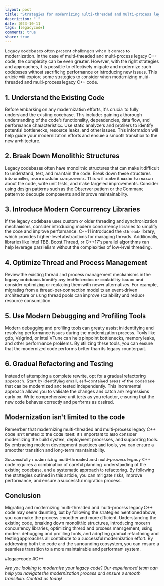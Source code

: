 ```yaml
---
layout: post
title: "Strategies for modernizing multi-threaded and multi-process legacy C++ code during migration"
description: " "
date: 2023-10-11
tags: [legacycode]
comments: true
share: true
---
```


Legacy codebases often present challenges when it comes to modernization. In the case of multi-threaded and multi-process legacy C++ code, the complexity can be even greater. However, with the right strategies and approaches, it is possible to effectively migrate and modernize such codebases without sacrificing performance or introducing new issues. This article will explore some strategies to consider when modernizing multi-threaded and multi-process legacy C++ code.

## 1. Understand the Existing Code

Before embarking on any modernization efforts, it's crucial to fully understand the existing codebase. This includes gaining a thorough understanding of the code's functionality, dependencies, data flow, and performance characteristics. Use static analyzers and profilers to identify potential bottlenecks, resource leaks, and other issues. This information will help guide your modernization efforts and ensure a smooth transition to the new architecture.

## 2. Break Down Monolithic Structures

Legacy codebases often have monolithic structures that can make it difficult to understand, test, and maintain the code. Break down these structures into smaller, more modular components. This will make it easier to reason about the code, write unit tests, and make targeted improvements. Consider using design patterns such as the Observer pattern or the Command pattern to decouple components and improve maintainability.

## 3. Introduce Modern Concurrency Libraries

If the legacy codebase uses custom or older threading and synchronization mechanisms, consider introducing modern concurrency libraries to simplify the code and improve performance. C++11 introduced the `<thread>` library, which provides higher-level abstractions for managing threads. Additionally, libraries like Intel TBB, Boost.Thread, or C++17's parallel algorithms can help leverage parallelism without the complexities of low-level threading.

## 4. Optimize Thread and Process Management

Review the existing thread and process management mechanisms in the legacy codebase. Identify any inefficiencies or scalability issues and consider optimizing or replacing them with newer alternatives. For example, migrating from a thread-per-connection model to an event-driven architecture or using thread pools can improve scalability and reduce resource consumption.

## 5. Use Modern Debugging and Profiling Tools

Modern debugging and profiling tools can greatly assist in identifying and resolving performance issues during the modernization process. Tools like gdb, Valgrind, or Intel VTune can help pinpoint bottlenecks, memory leaks, and other performance problems. By utilizing these tools, you can ensure that the modernized code performs better than its legacy counterpart.

## 6. Gradual Refactoring and Testing

Instead of attempting a complete rewrite, opt for a gradual refactoring approach. Start by identifying small, self-contained areas of the codebase that can be modernized and tested independently. This incremental approach allows you to validate the changes and catch any regressions early on. Write comprehensive unit tests as you refactor, ensuring that the new code behaves correctly and performs as desired.

## Modernization isn't limited to the code

Remember that modernizing multi-threaded and multi-process legacy C++ code isn't limited to the code itself. It's important to also consider modernizing the build system, deployment processes, and supporting tools. By embracing modern development practices and tools, you can ensure a smoother transition and long-term maintainability.

Successfully modernizing multi-threaded and multi-process legacy C++ code requires a combination of careful planning, understanding of the existing codebase, and a systematic approach to refactoring. By following the strategies outlined in this article, you can mitigate risks, improve performance, and ensure a successful migration process.

## Conclusion

Migrating and modernizing multi-threaded and multi-process legacy C++ code may seem daunting, but by following the strategies mentioned above, you can make the process smoother and more efficient. Understanding the existing code, breaking down monolithic structures, introducing modern concurrency libraries, optimizing thread and process management, using modern debugging and profiling tools, and adopting gradual refactoring and testing approaches all contribute to a successful modernization effort. By addressing both the code and the surrounding ecosystem, you can ensure a seamless transition to a more maintainable and performant system.

#legacycode #C++ 

*Are you looking to modernize your legacy code? Our experienced team can help you navigate the modernization process and ensure a smooth transition. Contact us today!*